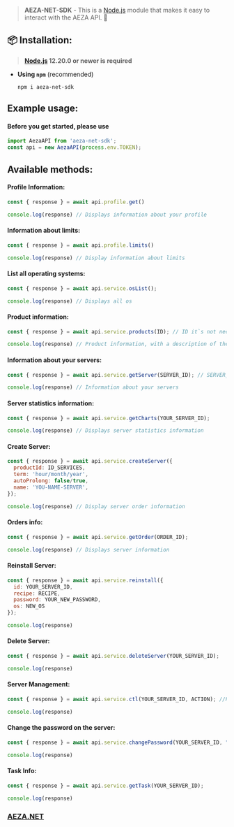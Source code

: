 > **AEZA-NET-SDK** - This is a [Node.js](https://nodejs.org) module that makes it easy to interact with the AEZA API. 🚀

## 📦 Installation:

> **[Node.js](https://nodejs.org/) 12.20.0 or newer is required**

- **Using `npm`** (recommended)
  ```shell
  npm i aeza-net-sdk
  ```
  
## Example usage:

#### Before you get started, please use
```javascript
import AezaAPI from 'aeza-net-sdk';
const api = new AezaAPI(process.env.TOKEN);
```

## Available methods:
  
#### Profile Information:
  
```javascript
const { response } = await api.profile.get()

console.log(response) // Displays information about your profile
```

#### Information about limits:
  
```javascript
const { response } = await api.profile.limits()

console.log(response) // Display information about limits
```

#### List all operating systems:
  
```javascript
const { response } = await api.service.osList();

console.log(response) // Displays all os
```

#### Product information:
  
```javascript
const { response } = await api.service.products(ID); // ID it`s not necessary to specify, to receive all servers

console.log(response) // Product information, with a description of the price and a list of operating systems
```

#### Information about your servers:
  
```javascript
const { response } = await api.service.getServer(SERVER_ID); // SERVER_ID it`s not necessary to specify, to receive all servers

console.log(response) // Information about your servers
```

#### Server statistics information:
  
```javascript
const { response } = await api.service.getCharts(YOUR_SERVER_ID);

console.log(response) // Displays server statistics information
```
  
#### Create Server:
  
```javascript
const { response } = await api.service.createServer({
  productId: ID_SERVICES,
  term: 'hour/month/year',
  autoProlong: false/true,
  name: 'YOU-NAME-SERVER',
});

console.log(response) // Display server order information
```

#### Orders info:
  
```javascript
const { response } = await api.service.getOrder(ORDER_ID);

console.log(response) // Displays server information
```

#### Reinstall Server:
  
```javascript
const { response } = await api.service.reinstall({
  id: YOUR_SERVER_ID,
  recipe: RECIPE,
  password: YOUR_NEW_PASSWORD,
  os: NEW_OS
});

console.log(response)
```

#### Delete Server:
  
```javascript
const { response } = await api.service.deleteServer(YOUR_SERVER_ID);

console.log(response)
```

#### Server Management:
  
```javascript
const { response } = await api.service.ctl(YOUR_SERVER_ID, ACTION); //Possible actions: resume/suspend/reboot

console.log(response)
```

#### Change the password on the server:
  
```javascript
const { response } = await api.service.changePassword(YOUR_SERVER_ID, "NEW_PASSWORD");

console.log(response)
```

#### Task Info:
  
```javascript
const { response } = await api.service.getTask(YOUR_SERVER_ID);

console.log(response)
```

### [AEZA.NET](https://aeza.net/)
